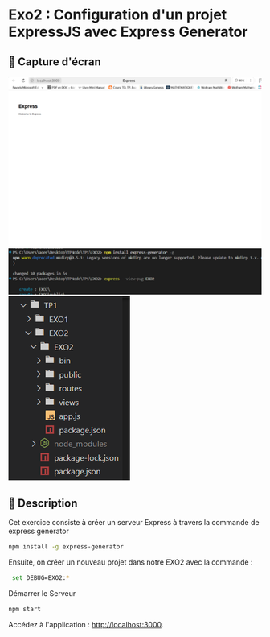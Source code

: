 # Exo2 : Configuration d'un projet ExpressJS avec Express Generator

## 📸 Capture d'écran  
![commande d'execution](../../capture/TP1/EXO2/exo2_execution.png)  
![Installation de la dépendence express generator et sa configuration](../../capture/TP1/EXO2/exo2_instll&conf.png)  
![Arborescence du projet générée avec la commande de Express Generator](../../capture/TP1/EXO2/exo2_arbor.png)  


## 📝 Description  
Cet exercice consiste à créer un serveur Express à travers la commande de express generator 

```bash
npm install -g express-generator
```
Ensuite, on créer un nouveau projet dans notre EXO2 avec la commande :
```bash
 set DEBUG=EXO2:* 
```
Démarrer le Serveur
```bash
npm start
```

Accédez à l'application : [http://localhost:3000](http://localhost:3000).
